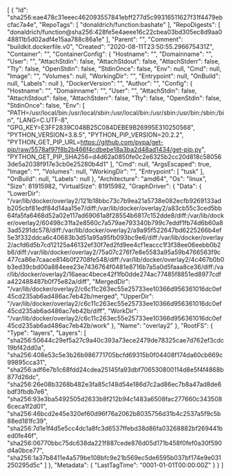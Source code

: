 [
  {
    "Id": "sha256:eae478c31eeec462093557841ebff277d5c99316511627f31f4479ebcfac7a4e",
    "RepoTags": [
      "donaldrich/function:bashate"
    ],
    "RepoDigests": [
      "donaldrich/function@sha256:428fe5e4aeee16c22cbea03bd305ec8d9aa048811b5d02adf4e15aa788c86a1e"
    ],
    "Parent": "",
    "Comment": "buildkit.dockerfile.v0",
    "Created": "2020-08-11T23:50:55.296675431Z",
    "Container": "",
    "ContainerConfig": {
      "Hostname": "",
      "Domainname": "",
      "User": "",
      "AttachStdin": false,
      "AttachStdout": false,
      "AttachStderr": false,
      "Tty": false,
      "OpenStdin": false,
      "StdinOnce": false,
      "Env": null,
      "Cmd": null,
      "Image": "",
      "Volumes": null,
      "WorkingDir": "",
      "Entrypoint": null,
      "OnBuild": null,
      "Labels": null
    },
    "DockerVersion": "",
    "Author": "",
    "Config": {
      "Hostname": "",
      "Domainname": "",
      "User": "",
      "AttachStdin": false,
      "AttachStdout": false,
      "AttachStderr": false,
      "Tty": false,
      "OpenStdin": false,
      "StdinOnce": false,
      "Env": [
        "PATH=/usr/local/bin:/usr/local/sbin:/usr/local/bin:/usr/sbin:/usr/bin:/sbin:/bin",
        "LANG=C.UTF-8",
        "GPG_KEY=E3FF2839C048B25C084DEBE9B26995E310250568",
        "PYTHON_VERSION=3.8.5",
        "PYTHON_PIP_VERSION=20.2.2",
        "PYTHON_GET_PIP_URL=https://github.com/pypa/get-pip/raw/5578af97f8b2b466f4cdbebe18a3ba2d48ad1434/get-pip.py",
        "PYTHON_GET_PIP_SHA256=d4d62a0850fe0c2e6325b2cc20d818c580563de5a2038f917e3cb0e25280b4d1"
      ],
      "Cmd": null,
      "ArgsEscaped": true,
      "Image": "",
      "Volumes": null,
      "WorkingDir": "",
      "Entrypoint": [
        "tusk"
      ],
      "OnBuild": null,
      "Labels": null
    },
    "Architecture": "amd64",
    "Os": "linux",
    "Size": 81915982,
    "VirtualSize": 81915982,
    "GraphDriver": {
      "Data": {
        "LowerDir": "/var/lib/docker/overlay2/121b18bbc73c7b9ea21a5738e082ecfb9269133adb205cbf81edf84d14aa15e7/diff:/var/lib/docker/overlay2/a83cb55c3ced5bb64fa5fa6468d52a02e117ad69061a8f28554b6817c152dde8/diff:/var/lib/docker/overlay2/60498c31fa2e8560c7a579ae793340b799c7eddf1fb74d6b60a83ad5291dc578/diff:/var/lib/docker/overlay2/a9a95f522647bd6225266b4ef5e3f332ddca6c40683b3d51a95a95fb093bc9e6/diff:/var/lib/docker/overlay2/acfd6d5b7cd12125a46132ef30f7ed2fd9ee4cf1eaccc1f3f38ee06eebb0b2b6/diff:/var/lib/docker/overlay2/75a07c276f7e8e5583a95a59b4766563f9c477ca86e7caace814b0f2708fe548/diff:/var/lib/docker/overlay2/4c467b0b0b3ed39cbd00a884eee23e7436764f0481e8716b7a5a0d5faaa8ce36/diff:/var/lib/docker/overlay2/16aeac4bece42f1fb0dde274ac77485f8851ed8977cdfa422488487b0f75e82a/diff",
        "MergedDir": "/var/lib/docker/overlay2/c6c11c263ec55e25733ee10366d956361016dc0ef45cd235ab6ad486ac7eb42b/merged",
        "UpperDir": "/var/lib/docker/overlay2/c6c11c263ec55e25733ee10366d956361016dc0ef45cd235ab6ad486ac7eb42b/diff",
        "WorkDir": "/var/lib/docker/overlay2/c6c11c263ec55e25733ee10366d956361016dc0ef45cd235ab6ad486ac7eb42b/work"
      },
      "Name": "overlay2"
    },
    "RootFS": {
      "Type": "layers",
      "Layers": [
        "sha256:50644c29ef5a27c9a40c393a73ece2479de78325cae7d762ef3cdc19bf42dd0a",
        "sha256:408e53c5e3b26b986771705bcfd69315b0f04408f174da60cb669c99895cca31",
        "sha256:adf6e7b1c68fdd24cdea25145fa93dbf706530800114d8e5f4f4868b877d26dc",
        "sha256:26e08b3268b482e3fa85c148d54e186d7c2ad86ec7b8a47ad8de6bdf3fbdb7e6",
        "sha256:93e3ba5492505d2633b8f212b94c1483a6508fac277660c3435086ceca1f2d01",
        "sha256:46bcd2e45e320ef60d96f76a2062b8035756d31b4c2537a5f9c5b88ed181fc39",
        "sha256:7d1e1f4d5e5cc4dc1a8fc3d6537ffebd38d86fa03268882bf269441bed0fe46f",
        "sha256:06770bbc75dc638da221f887cede876d05d171b458f0fef0a30f590d4a0bce77",
        "sha256:1a37b8411e4a579be108bfc9e21b569ec5de6595b037bf174e9e031250295d5c"
      ]
    },
    "Metadata": {
      "LastTagTime": "0001-01-01T00:00:00Z"
    }
  }
]
